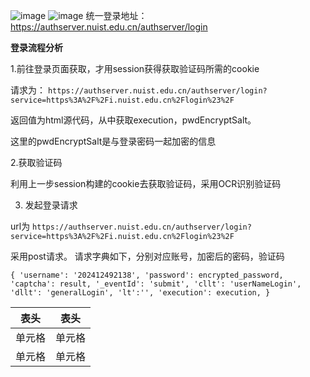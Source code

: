 ![image](https://github.com/user-attachments/assets/04226652-3881-4bbd-8177-035ef288d8f4)
![image](https://github.com/user-attachments/assets/f3bd5be2-008f-468c-8567-061076e2a43b)
统一登录地址：https://authserver.nuist.edu.cn/authserver/login



**登录流程分析**

1.前往登录页面获取，才用session获得获取验证码所需的cookie

请求为：
`https://authserver.nuist.edu.cn/authserver/login?service=https%3A%2F%2Fi.nuist.edu.cn%2Flogin%23%2F`

返回值为html源代码，从中获取execution，pwdEncryptSalt。

这里的pwdEncryptSalt是与登录密码一起加密的信息

2.获取验证码

利用上一步session构建的cookie去获取验证码，采用OCR识别验证码

3. 发起登录请求

url为
`https://authserver.nuist.edu.cn/authserver/login?service=https%3A%2F%2Fi.nuist.edu.cn%2Flogin%23%2F`

采用post请求。
请求字典如下，分别对应账号，加密后的密码，验证码

`{
    'username': '202412492138',
    'password': encrypted_password,
    'captcha': result,
    '_eventId': 'submit',
    'cllt': 'userNameLogin',
    'dllt': 'generalLogin',
    'lt':'',
    'execution': execution,
}`


|  表头   | 表头  |
|  ----  | ----  |
| 单元格  | 单元格 |
| 单元格  | 单元格 |

